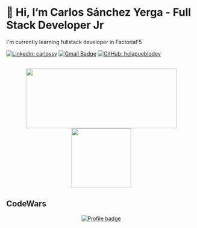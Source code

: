 # 👋 Hi, I’m Carlos Sánchez Yerga - Full Stack Developer Jr
 
I'm currently learning fullstack developer in FactoriaF5

[![Linkedin: carlossy](https://img.shields.io/badge/-carlossanyer-blue?style=flat-square&logo=Linkedin&logoColor=white&link=https://www.linkedin.com/in/carlossy/)](https://www.linkedin.com/in/carlossy/)
[![Gmail Badge](https://img.shields.io/badge/-holapueblodev@gmail.com-c14438?style=flat-square&logo=Gmail&logoColor=white&link=mailto:holapueblodev@gmail.com)](mailto:holapueblodev@gmail.com)
[![GitHub: holapueblodev](https://img.shields.io/github/followers/holapueblodev?label=follow&style=social)](https://github.com/Holapueblodev)

<br>
<div align="center">
<img src="https://github-readme-stats.vercel.app/api?username=holapueblodev&count_private=true&show_icons=true&theme=dark&gh-dark-mode-only&bg_color=00000000" width="400" height="158" />
<img src="https://github-readme-stats.vercel.app/api/top-langs/?username=holapueblodev&layout=compact&theme=dark&gh-dark-mode-only&bg_color=00000000" width="auto" height="158"/>
</div>


## CodeWars


<p dir="auto" align="center">
  <a href="https://www.codewars.com/users/CarlosSanchezYerga" rel="nofollow">
    <img src="https://www.codewars.com/users/CarlosSanchezYerga/badges/large" alt="Profile badge" data-canonical-         src="https://www.codewars.com/users/CarlosSanchezYerga/badges/large" style="max-width: 100%;">
  </a>
</p>



<!---
Holapueblodev/Holapueblodev is a ✨ special ✨ repository because its `README.md` (this file) appears on your GitHub profile.
You can click the Preview link to take a look at your changes.
--->
